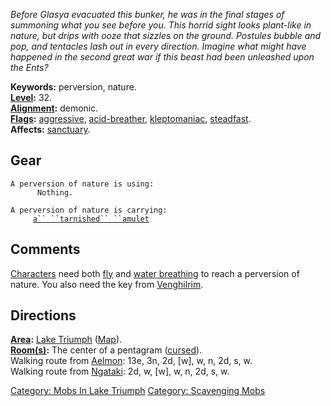 *Before Glasya evacuated this bunker, he was in the final stages of
summoning what you see before you. This horrid sight looks plant-like in
nature, but drips with ooze that sizzles on the ground. Postules bubble
and pop, and tentacles lash out in every direction. Imagine what might
have happened in the second great war if this beast had been unleashed
upon the Ents?*

**Keywords:** perversion, nature.  
**[Level](Level "wikilink"):** 32.  
**[Alignment](Alignment "wikilink"):** demonic.  
**[Flags](:Category:_Mob_Types "wikilink"):**
[aggressive](Aggressive_Mobs "wikilink"),
[acid-breather](Breathing_Mobs "wikilink"),
[kleptomaniac](:Category:_Scavenging_Mobs "wikilink"),
[steadfast](Sentinel_Mobs "wikilink").  
**Affects:** [sanctuary](Sanctuary "wikilink").  

## Gear

`A perversion of nature is using:`  
`      Nothing.`

`A perversion of nature is carrying:`  
`     `[`a`` ``tarnished`` ``amulet`](Tarnished_Amulet "wikilink")

## Comments

[Characters](:Category:_Characters "wikilink") need both
[fly](Fly "wikilink") and [water breathing](Water_Breathing "wikilink")
to reach a perversion of nature. You also need the key from
[Venghilrim](Venghilrim "wikilink").

## Directions

**[Area](:Category:_Areas "wikilink"):** [Lake
Triumph](:Category:_Lake_Triumph "wikilink")
([Map](Lake_Triumph_Map "wikilink")).  
**[Room(s)](:Category:_Rooms "wikilink"):** The center of a pentagram
([cursed](Cursed_Rooms "wikilink")).  
Walking route from [Aelmon](Aelmon "wikilink"): 13e, 3n, 2d, \[w\], w,
n, 2d, s, w.  
Walking route from [Ngataki](Ngataki "wikilink"): 2d, w, \[w\], w, n,
2d, s, w.  

[Category: Mobs In Lake
Triumph](Category:_Mobs_In_Lake_Triumph "wikilink") [Category:
Scavenging Mobs](Category:_Scavenging_Mobs "wikilink")

